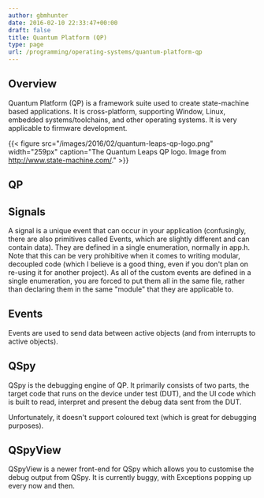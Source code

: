 ```yaml
---
author: gbmhunter
date: 2016-02-10 22:33:47+00:00
draft: false
title: Quantum Platform (QP)
type: page
url: /programming/operating-systems/quantum-platform-qp
---
```


## Overview

Quantum Platform (QP) is a framework suite used to create state-machine based applications. It is cross-platform, supporting Window, Linux, embedded systems/toolchains, and other operating systems. It is very applicable to firmware development.

{{< figure src="/images/2016/02/quantum-leaps-qp-logo.png" width="259px" caption="The Quantum Leaps QP logo. Image from http://www.state-machine.com/."  >}}

## QP

## Signals

A signal is a unique event that can occur in your application (confusingly, there are also primitives called Events, which are slightly different and can contain data). They are defined in a single enumeration, normally in app.h. Note that this can be very prohibitive when it comes to writing modular, decoupled code (which I believe is a good thing, even if you don't plan on re-using it for another project). As all of the custom events are defined in a single enumeration, you are forced to put them all in the same file, rather than declaring them in the same "module" that they are applicable to.

## Events

Events are used to send data between active objects (and from interrupts to active objects).

## QSpy

QSpy is the debugging engine of QP. It primarily consists of two parts, the target code that runs on the device under test (DUT), and the UI code which is built to read, interpret and present the debug data sent from the DUT.

Unfortunately, it doesn't support coloured text (which is great for debugging purposes). 

## QSpyView

QSpyView is a newer front-end for QSpy which allows you to customise the debug output from QSpy. It is currently buggy, with Exceptions popping up every now and then.
